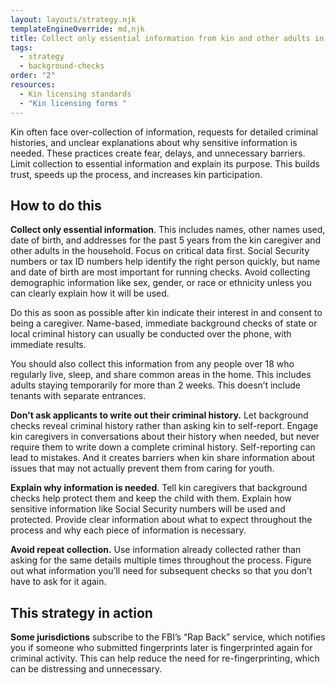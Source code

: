 ```yaml
---
layout: layouts/strategy.njk
templateEngineOverride: md,njk
title: Collect only essential information from kin and other adults in household
tags:
  - strategy
  - background-checks
order: "2"
resources:
  - Kin licensing standards
  - "Kin licensing forms "
---
```

Kin often face over-collection of information, requests for detailed criminal histories, and unclear explanations about why sensitive information is needed. These practices create fear, delays, and unnecessary barriers. Limit collection to essential information and explain its purpose. This builds trust, speeds up the process, and increases kin participation.

## How to do this

**Collect only essential information**. This includes names, other names used, date of birth, and addresses for the past 5 years from the kin caregiver and other adults in the household. Focus on critical data first. Social Security numbers or tax ID numbers help identify the right person quickly, but name and date of birth are most important for running checks. Avoid collecting demographic information like sex, gender, or race or ethnicity unless you can clearly explain how it will be used. 

Do this as soon as possible after kin indicate their interest in and consent to being a caregiver. Name-based, immediate background checks of state or local criminal history can usually be conducted over the phone, with immediate results. 

You should also collect this information from any people over 18 who regularly live, sleep, and share common areas in the home. This includes adults staying temporarily for more than 2 weeks. This doesn’t include tenants with separate entrances.

**Don't ask applicants to write out their criminal history.** Let background checks reveal criminal history rather than asking kin to self-report. Engage kin caregivers in conversations about their history when needed, but never require them to write down a complete criminal history. Self-reporting can lead to mistakes. And it creates barriers when kin share information about issues that may not actually prevent them from caring for youth.

**Explain why information is needed**. Tell kin caregivers that background checks help protect them and keep the child with them. Explain how sensitive information like Social Security numbers will be used and protected. Provide clear information about what to expect throughout the process and why each piece of information is necessary.

**Avoid repeat collection.** Use information already collected rather than asking for the same details multiple times throughout the process. Figure out what information you’ll need for subsequent checks so that you don’t have to ask for it again. 

## This strategy in action

**Some jurisdictions** subscribe to the FBI’s “Rap Back” service, which notifies you if someone who submitted fingerprints later is fingerprinted again for criminal activity. This can help reduce the need for re-fingerprinting, which can be distressing and unnecessary.
